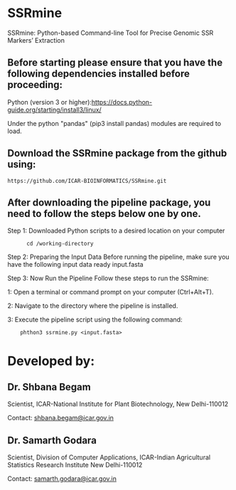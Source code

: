 # SSRmine


SSRmine: Python-based Command-line Tool for Precise Genomic SSR Markers’ Extraction

## Before starting please ensure that you have the following dependencies installed before proceeding: 

Python (version 3 or higher):https://docs.python-guide.org/starting/install3/linux/

Under the python "pandas" (pip3 install pandas) modules are required to load.

## Download the SSRmine package from the github using:
    https://github.com/ICAR-BIOINFORMATICS/SSRmine.git 

## After downloading the pipeline package, you need to follow the steps below one by one.

Step 1: Downloaded Python scripts to a desired location on your computer
          
          cd /working-directory

Step 2: Preparing the Input Data Before running the pipeline, make sure you have the following input data ready
        input.fasta

Step 3: Now Run the Pipeline Follow these steps to run the SSRmine:

1: Open a terminal or command prompt on your computer (Ctrl+Alt+T).

2: Navigate to the directory where the pipeline is installed.

3: Execute the pipeline script using the following command:

        phthon3 ssrmine.py <input.fasta>


# Developed by:
## Dr. Shbana Begam

Scientist, ICAR-National Institute for Plant Biotechnology, New Delhi-110012

Contact: shbana.begam@icar.gov.in

## Dr. Samarth Godara

Scientist, Division of Computer Applications, ICAR-Indian Agricultural Statistics Research Institute New Delhi-110012 

Contact: samarth.godara@icar.gov.in

